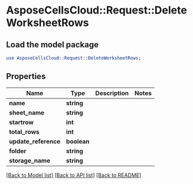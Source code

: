 # AsposeCellsCloud::Request::DeleteWorksheetRows 

## Load the model package
```perl
use AsposeCellsCloud::Request::DeleteWorksheetRows;
```

## Properties
Name | Type | Description | Notes
------------ | ------------- | ------------- | -------------
**name** | **string** |  |
**sheet_name** | **string** |  |
**startrow** | **int** |  |
**total_rows** | **int** |  |
**update_reference** | **boolean** |  |
**folder** | **string** |  |
**storage_name** | **string** |  |  

[[Back to Model list]](../README.md#documentation-for-requests) [[Back to API list]](../README.md#documentation-for-api-endpoints) [[Back to README]](../README.md)

